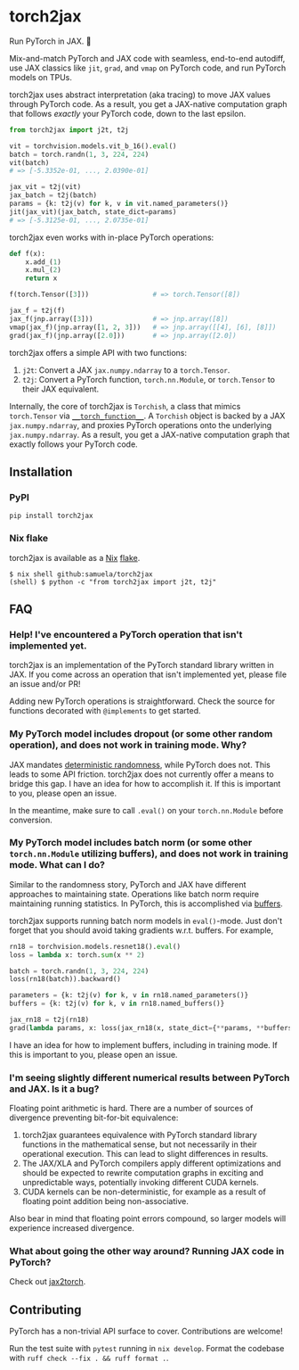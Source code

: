 # torch2jax

Run PyTorch in JAX. 🤝

Mix-and-match PyTorch and JAX code with seamless, end-to-end autodiff, use JAX classics like `jit`, `grad`, and `vmap` on PyTorch code, and run PyTorch models on TPUs.

torch2jax uses abstract interpretation (aka tracing) to move JAX values through PyTorch code. As a result, you get a JAX-native computation graph that follows _exactly_ your PyTorch code, down to the last epsilon.

```python
from torch2jax import j2t, t2j

vit = torchvision.models.vit_b_16().eval()
batch = torch.randn(1, 3, 224, 224)
vit(batch)
# => [-5.3352e-01, ..., 2.0390e-01]

jax_vit = t2j(vit)
jax_batch = t2j(batch)
params = {k: t2j(v) for k, v in vit.named_parameters()}
jit(jax_vit)(jax_batch, state_dict=params)
# => [-5.3125e-01, ..., 2.0735e-01]
```

torch2jax even works with in-place PyTorch operations:

```python
def f(x):
    x.add_(1)
    x.mul_(2)
    return x

f(torch.Tensor([3]))                # => torch.Tensor([8])

jax_f = t2j(f)
jax_f(jnp.array([3]))               # => jnp.array([8])
vmap(jax_f)(jnp.array([1, 2, 3]))   # => jnp.array([[4], [6], [8]])
grad(jax_f)(jnp.array([2.0]))       # => jnp.array([2.0])
```

torch2jax offers a simple API with two functions:

1. `j2t`: Convert a JAX `jax.numpy.ndarray` to a `torch.Tensor`.
2. `t2j`: Convert a PyTorch function, `torch.nn.Module`, or `torch.Tensor` to their JAX equivalent.

Internally, the core of torch2jax is `Torchish`, a class that mimics `torch.Tensor` via [`__torch_function__`](https://pytorch.org/docs/stable/notes/extending.html#operations-on-multiple-types-that-define-torch-function). A `Torchish` object is backed by a JAX `jax.numpy.ndarray`, and proxies PyTorch operations onto the underlying `jax.numpy.ndarray`. As a result, you get a JAX-native computation graph that exactly follows your PyTorch code.

## Installation

### PyPI

```
pip install torch2jax
```

### Nix flake

torch2jax is available as a [Nix](https://nixos.org/) [flake](https://www.tweag.io/blog/2020-05-25-flakes/).

```
$ nix shell github:samuela/torch2jax
(shell) $ python -c "from torch2jax import j2t, t2j"
```

## FAQ

### Help! I've encountered a PyTorch operation that isn't implemented yet.

torch2jax is an implementation of the PyTorch standard library written in JAX. If you come across an operation that isn't implemented yet, please file an issue and/or PR!

Adding new PyTorch operations is straightforward. Check the source for functions decorated with `@implements` to get started.

### My PyTorch model includes dropout (or some other random operation), and does not work in training mode. Why?

JAX mandates [deterministic randomness](https://jax.readthedocs.io/en/latest/jax-101/05-random-numbers.html), while PyTorch does not. This leads to some API friction. torch2jax does not currently offer a means to bridge this gap. I have an idea for how to accomplish it. If this is important to you, please open an issue.

In the meantime, make sure to call `.eval()` on your `torch.nn.Module` before conversion.

### My PyTorch model includes batch norm (or some other `torch.nn.Module` utilizing buffers), and does not work in training mode. What can I do?

Similar to the randomness story, PyTorch and JAX have different approaches to maintaining state. Operations like batch norm require maintaining running statistics. In PyTorch, this is accomplished via [buffers](https://stackoverflow.com/questions/57540745/what-is-the-difference-between-register-parameter-and-register-buffer-in-pytorch/57546078#57546078).

torch2jax supports running batch norm models in `eval()`-mode. Just don't forget that you should avoid taking gradients w.r.t. buffers. For example,

```python
rn18 = torchvision.models.resnet18().eval()
loss = lambda x: torch.sum(x ** 2)

batch = torch.randn(1, 3, 224, 224)
loss(rn18(batch)).backward()

parameters = {k: t2j(v) for k, v in rn18.named_parameters()}
buffers = {k: t2j(v) for k, v in rn18.named_buffers()}

jax_rn18 = t2j(rn18)
grad(lambda params, x: loss(jax_rn18(x, state_dict={**params, **buffers})))(parameters, t2j(batch))
```

I have an idea for how to implement buffers, including in training mode. If this is important to you, please open an issue.

### I'm seeing slightly different numerical results between PyTorch and JAX. Is it a bug?

Floating point arithmetic is hard. There are a number of sources of divergence preventing bit-for-bit equivalence:

1. torch2jax guarantees equivalence with PyTorch standard library functions in the mathematical sense, but not necessarily in their operational execution. This can lead to slight differences in results.
2. The JAX/XLA and PyTorch compilers apply different optimizations and should be expected to rewrite computation graphs in exciting and unpredictable ways, potentially invoking different CUDA kernels.
3. CUDA kernels can be non-deterministic, for example as a result of floating point addition being non-associative.

Also bear in mind that floating point errors compound, so larger models will experience increased divergence.

### What about going the other way around? Running JAX code in PyTorch?

Check out [jax2torch](https://github.com/lucidrains/jax2torch).

## Contributing

PyTorch has a non-trivial API surface to cover. Contributions are welcome!

Run the test suite with `pytest` running in `nix develop`. Format the codebase with `ruff check --fix . && ruff format .`.
